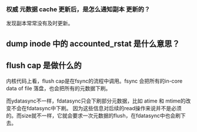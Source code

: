 ### 权威 元数据 cache 更新后，是怎么通知副本 更新的？ 

发现副本常常没有及时更新。

## dump inode 中的 accounted_rstat 是什么意思？

## flush cap 是做什么的

内核代码上看，flush cap是在fsync的流程中调用。fsync 会把所有的in-core data of file 落盘，也会把所有的元数据下刷。

而ydatasync不一样，fdatasync只会下刷部分元数据，比如 atime 和 mtime的改变不会在fdatasync中下刷。
因为这些信息对后续的read操作来说并不是必须的。而size就不一样，它就会要求一次元数据的flush，在fdatasync中也会刷下去。
